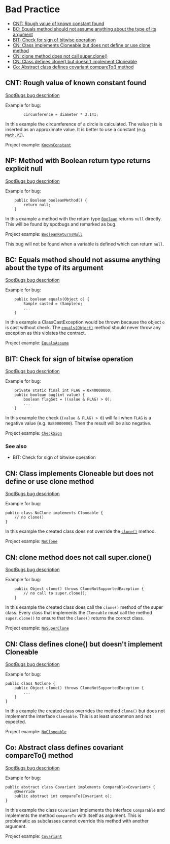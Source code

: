 # Bad Practice

* [CNT: Rough value of known constant found](#CNT:_Rough_value_of_known_constant_found)
* [BC: Equals method should not assume anything about the type of its argument](#BC:_Equals_method_should_not_assume_anything_about_the_type_of_its_argument)
* [BIT: Check for sign of bitwise operation](#BIT:_Check_for_sign_of_bitwise_operation)
* [CN: Class implements Cloneable but does not define or use clone method](#CN:_Class_implements_Cloneable_but_does_not_define_or_use_clone_method)
* [CN: clone method does not call super.clone()](#CN:_clone_method_does_not_call_super.clone)
* [CN: Class defines clone() but doesn't implement Cloneable](#CN:_Class_defines_clone_but_doesnt_implement_Cloneable)
* [Co: Abstract class defines covariant compareTo() method](#Co:_Abstract_class_defines_covariant_compareTo_method)

## CNT: Rough value of known constant found

[SpotBugs bug description](https://spotbugs.readthedocs.io/en/latest/bugDescriptions.html#cnt-rough-value-of-known-constant-found-cnt-rough-constant-value)

Example for bug:

```
        circumference = diameter * 3.141;
```

In this example the circumference of a circle is calculated. The value ̣π is is inserted as an approximate value. It is
better to use a constant (e.g. [`Math.PI`](https://docs.oracle.com/javase/8/docs/api/java/lang/Math.html#PI)).

Project example: [`KnownConstant`](./xref/de/sw4j/examples/numbers/KnownConstant.html#L25)


## NP: Method with Boolean return type returns explicit null

[SpotBugs bug description](https://spotbugs.readthedocs.io/en/latest/bugDescriptions.html#np-method-with-boolean-return-type-returns-explicit-null-np-boolean-return-null)

Example for bug:

```
    public Boolean booleanMethod() {
        return null;
    }
```

In this example a method with the return type [`Boolean`](https://docs.oracle.com/javase/8/docs/api/java/lang/Boolean.html)
returns `null` directly. This will be found by spotbugs and remarked as bug.

Project example: [`BooleanReturnsNull`](./xref/de/sw4j/examples/nullpointer/BooleanReturnsNull.html#L25)

This bug will not be found when a variable is defined which can return `null`.


## BC: Equals method should not assume anything about the type of its argument

[SpotBugs bug description](https://spotbugs.readthedocs.io/en/latest/bugDescriptions.html#bc-equals-method-should-not-assume-anything-about-the-type-of-its-argument-bc-equals-method-should-work-for-all-objects)

Example for bug:

```
    public boolean equals(Object o) {
        Sample casted = (Sample)o;
        ...
    }
```

In this example a ClassCastException would be thrown because the object `o` is cast without check.
The [`equals(Object)`](https://docs.oracle.com/javase/8/docs/api/java/lang/Object.html#equals-java.lang.Object-)
method should never throw any exception as this violates the contract.

Project example: [`EqualsAssume`](./xref/de/sw4j/examples/equals/EqualsAssume.html#L27)

## BIT: Check for sign of bitwise operation

[SpotBugs bug description](https://spotbugs.readthedocs.io/en/latest/bugDescriptions.html#bit-check-for-sign-of-bitwise-operation-bit-signed-check)

Example for bug:

```
    private static final int FLAG = 0x40000000;
    public boolean bug(int value) {
        boolean flagSet = ((value & FLAG) > 0);
        ...
    }
```

In this example the check (`(value & FLAG) > 0`) will fail when `FLAG` is a negative value
(e.g. `0x80000000`). Then the result will be also negative.

Project example: [`CheckSign`](./xref/de/sw4j/examples/bitoperation/CheckSign.html#L27)

### See also
* BIT: Check for sign of bitwise operation

## CN: Class implements Cloneable but does not define or use clone method

[SpotBugs bug description](https://spotbugs.readthedocs.io/en/latest/bugDescriptions.html#cn-class-implements-cloneable-but-does-not-define-or-use-clone-method-cn-idiom)

Example for bug:

```
public class NoClone implements Cloneable {
    // no clone()
}
```

In this example the created class does not override the
[`clone()`](https://docs.oracle.com/javase/8/docs/api/java/lang/Object.html#clone--) method.

Project example: [`NoClone`](./xref/de/sw4j/examples/clone/NoClone.html#L22)

## CN: clone method does not call super.clone()

[SpotBugs bug description](https://spotbugs.readthedocs.io/en/latest/bugDescriptions.html#cn-clone-method-does-not-call-super-clone-cn-idiom-no-super-call)

Example for bug:

```
    public Object clone() throws CloneNotSupportedException {
        // no call to super.clone();
    }
```

In this example the created class does call the `clone()` method of the super class. Every class
that implements the `Cloneable` must call the method `super.clone()` to ensure that the `clone()`
returns the correct class.

Project example: [`NoSuperClone`](./xref/de/sw4j/examples/clone/NoSuperClone.html#L26)

## CN: Class defines clone() but doesn't implement Cloneable

[SpotBugs bug description](https://spotbugs.readthedocs.io/en/latest/bugDescriptions.html#cn-class-defines-clone-but-doesn-t-implement-cloneable-cn-implements-clone-but-not-cloneable)

Example for bug:

```
public class NoClone {
    public Object clone() throws CloneNotSupportedException {
        ...
    }
}
```

In this example the created class overrides the method `clone()` but does not implement the
interface `Cloneable`. This is at least uncommon and not expected.

Project example: [`NoCloneable`](./xref/de/sw4j/examples/clone/NoCloneable.html#L26)

## Co: Abstract class defines covariant compareTo() method

[SpotBugs bug description](https://spotbugs.readthedocs.io/en/latest/bugDescriptions.html#co-abstract-class-defines-covariant-compareto-method-co-abstract-self)

Example for bug:

```
public abstract class Covariant implements Comparable<Covariant> {
    @Override
    public abstract int compareTo(Covariant o);
}
```

In this example the class `Covariant` implements the interface `Comparable` and implements the
method `compareTo` with itself as argument. This is problematic as subclasses cannot override this
method with another argument.

Project example: [`Covariant`](./xref/de/sw4j/examples/compare/Covariant.html#L22)
